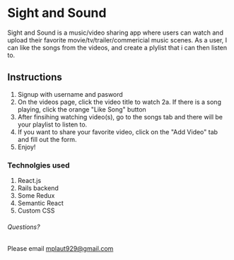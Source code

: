 # Sight and Sound

Sight and Sound is a music/video sharing app where users can watch and upload their favorite movie/tv/trailer/commericial music scenes.
As a user, I can like the songs from the videos, and create a plylist that i can then listen to.  

## Instructions

1. Signup with username and pasword
2. On the videos page, click the video title to watch
  2a.  If there is a song playing, click the orange "Like Song" button
3. After finsihing watching video(s), go to the songs tab and there will be your playlist to listen to.
4. If you want to share your favorite video, click on the "Add Video" tab and fill out the form.
5. Enjoy!

### Technolgies used
1. React.js
2. Rails backend
3. Some Redux
4. Semantic React
5. Custom CSS


###### Questions?
Please email mplaut929@gmail.com

